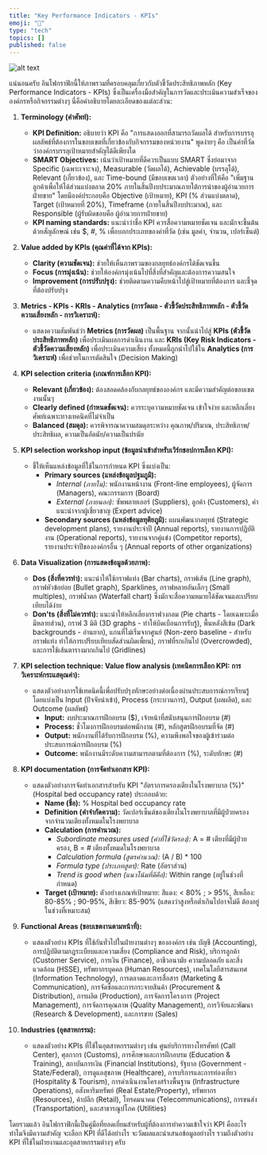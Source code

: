 ```yaml
---
title: "Key Performance Indicators - KPIs"
emoji: "🤖"
type: "tech" 
topics: []
published: false
---
```


![alt text](/images/kpi.png)

แน่นอนครับ อินโฟกราฟิกนี้ให้ภาพรวมที่ครอบคลุมเกี่ยวกับตัวชี้วัดประสิทธิภาพหลัก (Key Performance Indicators - KPIs) ซึ่งเป็นเครื่องมือสำคัญในการวัดและประเมินความสำเร็จขององค์กรหรือกิจกรรมต่างๆ นี่คือคำอธิบายโดยละเอียดของแต่ละส่วน:

1.  **Terminology (คำศัพท์):**
    *   **KPI Definition:** อธิบายว่า KPI คือ "การแสดงออกที่สามารถวัดผลได้ สำหรับการบรรลุผลลัพธ์ที่ต้องการในขอบเขตที่เกี่ยวข้องกับกิจกรรมของหน่วยงาน" พูดง่ายๆ คือ เป็นค่าที่วัดว่าองค์กรบรรลุเป้าหมายสำคัญได้ดีเพียงใด
    *   **SMART Objectives:** เน้นว่าเป้าหมายที่ดีควรเป็นแบบ SMART ซึ่งย่อมาจาก Specific (เฉพาะเจาะจง), Measurable (วัดผลได้), Achievable (บรรลุได้), Relevant (เกี่ยวข้อง), และ Time-bound (มีขอบเขตเวลา) ตัวอย่างที่ให้คือ "เพิ่มฐานลูกค้าเพื่อให้ได้ส่วนแบ่งตลาด 20% ภายในสิ้นปีงบประมาณภายใต้การนำของผู้อำนวยการฝ่ายขาย" โดยมีองค์ประกอบคือ Objective (เป้าหมาย), KPI (% ส่วนแบ่งตลาด), Target (เป้าหมายที่ 20%), Timeframe (ภายในสิ้นปีงบประมาณ), และ Responsible (ผู้รับผิดชอบคือ ผู้อำนวยการฝ่ายขาย)
    *   **KPI naming standards:** แนะนำว่าชื่อ KPI ควรสื่อความหมายชัดเจน และมักจะขึ้นต้นด้วยสัญลักษณ์ เช่น $, #, % เพื่อบอกประเภทของค่าที่วัด (เช่น มูลค่า, จำนวน, เปอร์เซ็นต์)

2.  **Value added by KPIs (คุณค่าที่ได้จาก KPIs):**
    *   **Clarity (ความชัดเจน):** ช่วยให้เห็นภาพรวมของกลยุทธ์องค์กรได้ชัดเจนขึ้น
    *   **Focus (การมุ่งเน้น):** ช่วยให้องค์กรมุ่งเน้นไปที่สิ่งที่สำคัญและต้องการความสนใจ
    *   **Improvement (การปรับปรุง):** ช่วยติดตามความคืบหน้าไปสู่เป้าหมายที่ต้องการ และชี้จุดที่ต้องปรับปรุง

3.  **Metrics - KPIs - KRIs - Analytics (การวัดผล - ตัวชี้วัดประสิทธิภาพหลัก - ตัวชี้วัดความเสี่ยงหลัก - การวิเคราะห์):**
    *   แสดงความสัมพันธ์ว่า **Metrics (การวัดผล)** เป็นพื้นฐาน จากนั้นนำไปสู่ **KPIs (ตัวชี้วัดประสิทธิภาพหลัก)** เพื่อประเมินผลการดำเนินงาน และ **KRIs (Key Risk Indicators - ตัวชี้วัดความเสี่ยงหลัก)** เพื่อประเมินความเสี่ยง ทั้งหมดนี้ถูกนำไปใช้ใน **Analytics (การวิเคราะห์)** เพื่อช่วยในการตัดสินใจ (Decision Making)

4.  **KPI selection criteria (เกณฑ์การเลือก KPI):**
    *   **Relevant (เกี่ยวข้อง):** ต้องสอดคล้องกับกลยุทธ์ขององค์กร และมีความสำคัญต่อขอบเขตงานนั้นๆ
    *   **Clearly defined (กำหนดชัดเจน):** ควรระบุความหมายชัดเจน เข้าใจง่าย และหลีกเลี่ยงศัพท์เฉพาะทางเทคนิคที่ไม่จำเป็น
    *   **Balanced (สมดุล):** ควรพิจารณาความสมดุลระหว่าง คุณภาพ/ปริมาณ, ประสิทธิภาพ/ประสิทธิผล, ความเป็นอัตนัย/ความเป็นปรนัย

5.  **KPI selection workshop input (ข้อมูลนำเข้าสำหรับเวิร์กชอปการเลือก KPI):**
    *   ชี้ให้เห็นแหล่งข้อมูลที่ใช้ในการกำหนด KPI ซึ่งแบ่งเป็น:
        *   **Primary sources (แหล่งข้อมูลปฐมภูมิ):**
            *   *Internal (ภายใน):* พนักงานหน้างาน (Front-line employees), ผู้จัดการ (Managers), คณะกรรมการ (Board)
            *   *External (ภายนอก):* ซัพพลายเออร์ (Suppliers), ลูกค้า (Customers), คำแนะนำจากผู้เชี่ยวชาญ (Expert advice)
        *   **Secondary sources (แหล่งข้อมูลทุติยภูมิ):** แผนพัฒนากลยุทธ์ (Strategic development plans), รายงานประจำปี (Annual reports), รายงานการปฏิบัติงาน (Operational reports), รายงานจากคู่แข่ง (Competitor reports), รายงานประจำปีขององค์กรอื่น ๆ (Annual reports of other organizations)

6.  **Data Visualization (การแสดงข้อมูลด้วยภาพ):**
    *   **Dos (สิ่งที่ควรทำ):** แนะนำให้ใช้กราฟแท่ง (Bar charts), กราฟเส้น (Line graph), กราฟหัวข้อย่อย (Bullet graph), Sparklines, กราฟหลายอันเล็กๆ (Small multiples), กราฟน้ำตก (Waterfall chart) ซึ่งมักจะสื่อความหมายได้ชัดเจนและเปรียบเทียบได้ง่าย
    *   **Don'ts (สิ่งที่ไม่ควรทำ):** แนะนำให้หลีกเลี่ยงกราฟวงกลม (Pie charts - โดยเฉพาะเมื่อมีหลายส่วน), กราฟ 3 มิติ (3D graphs - ทำให้บิดเบือนการรับรู้), พื้นหลังสีเข้ม (Dark backgrounds - อ่านยาก), แกนที่ไม่เริ่มจากศูนย์ (Non-zero baseline - สำหรับกราฟแท่ง ทำให้การเปรียบเทียบสัดส่วนผิดเพี้ยน), กราฟที่รกเกินไป (Overcrowded), และการใช้เส้นตารางมากเกินไป (Gridlines)

7.  **KPI selection technique: Value flow analysis (เทคนิคการเลือก KPI: การวิเคราะห์กระแสคุณค่า):**
    *   แสดงตัวอย่างการใช้เทคนิคนี้เพื่อปรับปรุงทักษะอย่างต่อเนื่องผ่านประสบการณ์การเรียนรู้ โดยแบ่งเป็น Input (ปัจจัยนำเข้า), Process (กระบวนการ), Output (ผลผลิต), และ Outcome (ผลลัพธ์)
        *   **Input:** งบประมาณการฝึกอบรม ($), เจ้าหน้าที่สนับสนุนการฝึกอบรม (#)
        *   **Process:** ชั่วโมงการฝึกอบรมต่อพนักงาน (#), หลักสูตรฝึกอบรมที่จัด (#)
        *   **Output:** พนักงานที่ได้รับการฝึกอบรม (%), ความพึงพอใจของผู้เข้าร่วมต่อประสบการณ์การฝึกอบรม (%)
        *   **Outcome:** พนักงานมีระดับความสามารถตามที่ต้องการ (%), ระดับทักษะ (#)

8.  **KPI documentation (การจัดทำเอกสาร KPI):**
    *   แสดงตัวอย่างการจัดทำเอกสารสำหรับ KPI "อัตราการครองเตียงในโรงพยาบาล (%)" (Hospital bed occupancy rate) ประกอบด้วย:
        *   **Name (ชื่อ):** % Hospital bed occupancy rate
        *   **Definition (คำจำกัดความ):** วัดเปอร์เซ็นต์ของเตียงในโรงพยาบาลที่มีผู้ป่วยครอง จากจำนวนเตียงทั้งหมดในโรงพยาบาล
        *   **Calculation (การคำนวณ):**
            *   *Subordinate measures used (ค่าที่ใช้วัดรอง):* A = # เตียงที่มีผู้ป่วยครอง, B = # เตียงทั้งหมดในโรงพยาบาล
            *   *Calculation formula (สูตรคำนวณ):* (A / B) * 100
            *   *Formula type (ประเภทสูตร):* Rate (อัตราส่วน)
            *   *Trend is good when (แนวโน้มที่ดีคือ):* Within range (อยู่ในช่วงที่กำหนด)
        *   **Target (เป้าหมาย):** ตัวอย่างเกณฑ์เป้าหมาย: สีแดง: < 80% ; > 95%, สีเหลือง: 80-85% ; 90-95%, สีเขียว: 85-90% (แสดงว่าสูงหรือต่ำเกินไปอาจไม่ดี ต้องอยู่ในช่วงที่เหมาะสม)

9.  **Functional Areas (ขอบเขตงานตามหน้าที่):**
    *   แสดงตัวอย่าง KPIs ที่ใช้กันทั่วไปในฝ่ายงานต่างๆ ขององค์กร เช่น บัญชี (Accounting), การปฏิบัติตามกฎระเบียบและความเสี่ยง (Compliance and Risk), บริการลูกค้า (Customer Service), การเงิน (Finance), อาชีวอนามัย ความปลอดภัย และสิ่งแวดล้อม (HSSE), ทรัพยากรบุคคล (Human Resources), เทคโนโลยีสารสนเทศ (Information Technology), การตลาดและการสื่อสาร (Marketing & Communication), การจัดซื้อและการกระจายสินค้า (Procurement & Distribution), การผลิต (Production), การจัดการโครงการ (Project Management), การจัดการคุณภาพ (Quality Management), การวิจัยและพัฒนา (Research & Development), และการขาย (Sales)

10. **Industries (อุตสาหกรรม):**
    *   แสดงตัวอย่าง KPIs ที่ใช้ในอุตสาหกรรมต่างๆ เช่น ศูนย์บริการทางโทรศัพท์ (Call Center), ศุลกากร (Customs), การศึกษาและการฝึกอบรม (Education & Training), สถาบันการเงิน (Financial Institutions), รัฐบาล (Government - State/Federal), การดูแลสุขภาพ (Healthcare), การบริการและการท่องเที่ยว (Hospitality & Tourism), การดำเนินงานโครงสร้างพื้นฐาน (Infrastructure Operations), อสังหาริมทรัพย์ (Real Estate/Property), ทรัพยากร (Resources), ค้าปลีก (Retail), โทรคมนาคม (Telecommunications), การขนส่ง (Transportation), และสาธารณูปโภค (Utilities)

โดยรวมแล้ว อินโฟกราฟิกนี้เป็นคู่มือที่ยอดเยี่ยมสำหรับผู้ที่ต้องการทำความเข้าใจว่า KPI คืออะไร ทำไมจึงมีความสำคัญ จะเลือก KPI ที่ดีได้อย่างไร จะวัดผลและนำเสนอข้อมูลอย่างไร รวมถึงตัวอย่าง KPI ที่ใช้ในฝ่ายงานและอุตสาหกรรมต่างๆ ครับ
